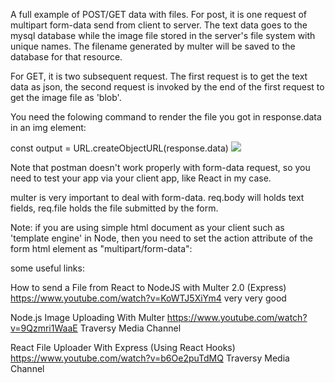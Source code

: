 A full example of POST/GET data with files. For post, it is one request of multipart form-data send from
client to server. The text data goes to the mysql database while the image file stored in 
the server's file system with unique names. The filename generated 
by multer will be saved to the database for that resource.

For GET, it is two subsequent request. The first request is to get the text data as json, 
the second request is invoked by the end of the first request to get the image file as 'blob'.

You need the folowing command to render the file you got in response.data in an img element:

const output = URL.createObjectURL(response.data)
<img src={output}/>

Note that postman doesn't work properly with form-data request, so you need to test your app via your client 
app, like React in my case.

multer is very important to deal with form-data. req.body will holds text fields, req.file holds the file
submitted by the form.

Note: if you are using simple html document as your client such as 'template engine' in Node,
then you need to set the action attribute of the form html element as "multipart/form-data": 

  
some useful links:  
  
How to send a File from React to NodeJS with Multer 2.0 (Express) https://www.youtube.com/watch?v=KoWTJ5XiYm4 very very good

Node.js Image Uploading With Multer https://www.youtube.com/watch?v=9Qzmri1WaaE Traversy Media Channel

React File Uploader With Express (Using React Hooks) https://www.youtube.com/watch?v=b6Oe2puTdMQ Traversy Media Channel
